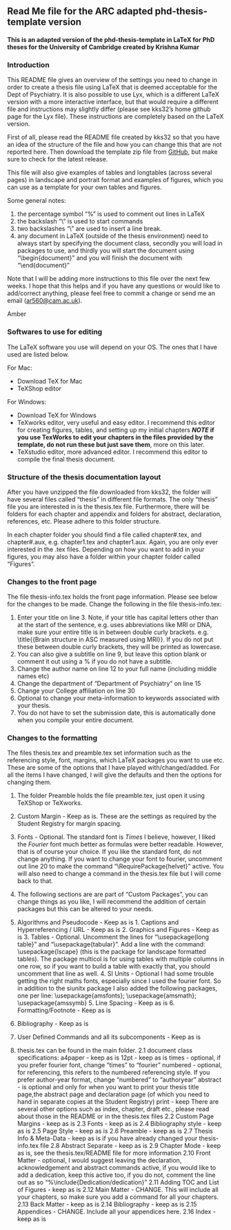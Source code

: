 ## Read Me file for the ARC adapted phd-thesis-template version
#### This is an adapted version of the phd-thesis-template in LaTeX for PhD theses for the University of Cambridge created by Krishna Kumar

### Introduction
This README file gives an overview of the settings you need to change in order to create a thesis file using LaTeX that is deemed acceptable for the Dept of Psychiatry. It is also possible to use Lyx, which is a different LaTeX version with a more interactive interface, but that would require a different file and instructions may slightly differ (please see kks32’s home github page for the Lyx file). These instructions are completely based on the LaTeX version.

First of all, please read the README file created by kks32 so that you have an idea of the structure of the file and how you can change this that are not reported here. Then download the template zip file from [GitHub](https://github.com/kks32/phd-thesis-template/releases/tag/v2.0), but make sure to check for the latest release.

This file will also give examples of tables and longtables (across several pages) in landscape and portrait format and examples of figures, which you can use as a template for your own tables and figures. 

Some general notes: 
1. the percentage symbol “%” is used to comment out lines in LaTeX
2. the backslash “\” is used to start commands
3. two backslashes “\\” are used to insert a line break.
4. any document in LaTeX (outside of the thesis environment) need to always start by specifying the document class, secondly you will load in packages to use, and thirdly you will start the document using “\begin{document}” and you will finish the document with “\end{document}”

Note that I will be adding more instructions to this file over the next few weeks.
I hope that this helps and if you have any questions or would like to add/correct anything, please feel free to commit a change or send me an email (ar560@cam.ac.uk).

Amber


### Softwares to use for editing
The LaTeX software you use will depend on your OS. The ones that I have used are listed below. 

For Mac:
- Download TeX for Mac 
- TeXShop editor

For Windows:
- Download TeX for Windows
- TeXworks editor, very useful and easy editor. I recommend this editor for creating figures, tables, and setting up my initial chapters **_NOTE_ if you use TexWorks to edit your chapters in the files provided by the template, do not run these but just save them**, more on this later.
- TeXstudio editor, more advanced editor. I recommend this editor to compile the final thesis document.

### Structure of the thesis documentation layout
After you have unzipped the file downloaded from kks32, the folder will have several files called “thesis” in different file formats. The only “thesis” file you are interested in is the thesis.tex file. 
Furthermore, there will be folders for each chapter and appendix and folders for abstract, declaration, references, etc. Please adhere to this folder structure.

In each chapter folder you should find a file called chapter#.tex, and chapter#.aux, e.g. chapter1.tex and chapter1.aux. Again, you are only ever interested in the .tex files. Depending on how you want to add in your figures, you may also have a folder within your chapter folder called “Figures”.

### Changes to the front page
The file thesis-info.tex holds the front page information. Please see below for the changes to be made. Change the following in the file thesis-info.tex:

1. Enter your title on line 3. Note, if your title has capital letters other than at the start of the sentence, e.g. uses abbreviations like MRI or DNA, make sure your entire title is in between double curly brackets. e.g. \title{{Brain structure in ASC measured using MRI}}. If you do not put these between double curly brackets, they will be printed as lowercase. 
2. You can also give a subtitle on line 9, but leave this option blank or comment it out using a % if you do not have a subtitle.
3. Change the author name on line 12 to your full name (including middle names etc)
4. Change the department of “Department of Psychiatry” on line 15
5. Change your College affiliation on line 30
6. Optional to change your meta-information to keywords associated with your thesis.
7. You do not have to set the submission date, this is automatically done when you compile your entire document.


### Changes to the formatting
The files thesis.tex and preamble.tex set information such as the referencing style, font, margins, which LaTeX packages you want to use etc. These are some of the options that I have played with/changed/added. For all the items I have changed, I will give the defaults and then the options for changing them.

1. The folder Preamble holds the file preamble.tex, just open it using TeXShop or TeXworks.
  1. Custom Margin - Keep as is. These are the settings as required by the Student Registry for margin spacing.
  2. Fonts - Optional. The standard font is _Times_ I believe, however, I liked the _Fourier_ font much better as formulas were better readable. However, that is of course your choice. If you like the standard font, do not change anything. If you want to change your font to fourier, uncomment out line 20 to make the command “\RequirePackage{helvet}” active. You will also need to change a command in the thesis.tex file but I will come back to that.
  3. The following sections are are part of “Custom Packages”, you can change things as you like, I will recommend the addition of certain packages but this can be altered to your needs.
  4. Algorithms and Pseudocode - Keep as is
    1. Captions and Hyperreferencing / URL - Keep as is
    2. Graphics and Figures - Keep as is
    3. Tables - Optional. Uncomment the lines for “\usepackage(long table}” and “\usepackage{tabular}”. Add a line with the command: \usepackage{lscape} (this is the package for landscape formatted tables). The package multicol is for using tables with multiple columns in one row, so if you want to build a table with exactly that, you should uncomment that line as well.
    4. SI Units - Optional
I had some trouble getting the right maths fonts, especially since I used the fourier font. So in addition to the siunitx package I also added the following packages, one per line: \usepackage{amsfonts}; \usepackage{amsmath}; \usepackage{amssymb}
    5. Line Spacing - Keep as is
    6. Formatting/Footnote - Keep as is
  5. Bibliography - Keep as is
  6. User Defined Commands and all its subcomponents - Keep as is

2. thesis.tex can be found in the main folder.
2.1 document class specifications:
a4paper - keep as is
12pt - keep as is
times - optional, if you prefer fourier font, change “times” to “fourier”
numbered - optional, for referencing, this refers to the numbered referencing style. If you prefer author-year format, change “numbered” to “authoryear”
abstract - is optional and only for when you want to print your thesis title page,the abstract page and declaration page (of which you need to hand in separate copies at the Student Registry)
print - keep
There are several other options such as index, chapter, draft etc., please read about those in the README or in the thesis.tex files
2.2 Custom Page Margins - keep as is
2.3 Fonts - keep as is
2.4 Bibliography style - keep as is
2.5 Page Style - keep as is
2.6 Preamble - keep as is
2.7 Thesis Info & Meta-Data - keep as is if you have already changed your thesis-info.tex file
2.8 Abstract Separate - keep as is
2.9 Chapter Mode - keep as is, see the thesis.tex/README file for more information
2.10 Front Matter - optional, I would suggest leaving the declaration, acknowledgement and abstract commands active, if you would like to add a dedication, keep this active too, if you do not, comment the line out as so “%\include{Dedication/dedication}”
2.11 Adding TOC and List of Figures - keep as is
2.12 Main Matter - CHANGE. This will include all your chapters, so make sure you add a command for all your chapters.
2.13 Back Matter - keep as is
2.14 Bibliography - keep as is
2.15 Appendices - CHANGE. Include all your appendices here.
2.16 Index - keep as is



